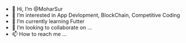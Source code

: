 - 👋 Hi, I’m @MoharSur
- 👀 I’m interested in App Devlopment, BlockChain, Competitive Coding
- 🌱 I’m currently learning Futter
- 💞️ I’m looking to collaborate on ...
- 📫 How to reach me ...

<!---
MoharSur/MoharSur is a ✨ special ✨ repository because its `README.md` (this file) appears on your GitHub profile.
You can click the Preview link to take a look at your changes.
--->
